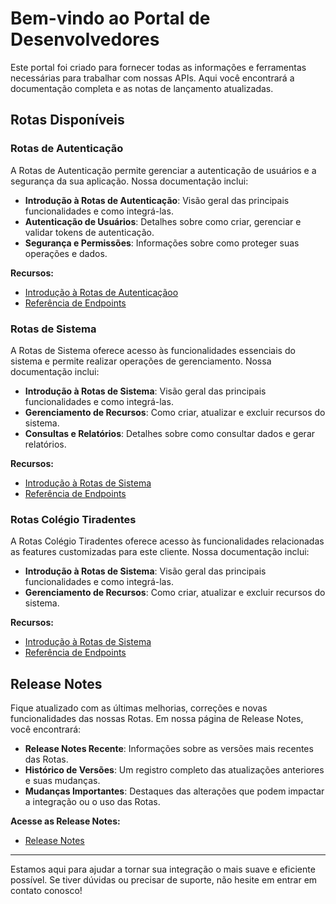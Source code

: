 # Bem-vindo ao Portal de Desenvolvedores

Este portal foi criado para fornecer todas as informações e ferramentas necessárias para trabalhar com nossas APIs. Aqui você encontrará a documentação completa e as notas de lançamento atualizadas.

## Rotas Disponíveis

### Rotas de Autenticação

A Rotas de Autenticação permite gerenciar a autenticação de usuários e a segurança da sua aplicação. Nossa documentação inclui:

- **Introdução à Rotas de Autenticação**: Visão geral das principais funcionalidades e como integrá-las.
- **Autenticação de Usuários**: Detalhes sobre como criar, gerenciar e validar tokens de autenticação.
- **Segurança e Permissões**: Informações sobre como proteger suas operações e dados.

**Recursos:**

- [Introdução à Rotas de Autenticaçãoo](/AlppiDocumentation/api/authentication/)
- [Referência de Endpoints](/AlppiDocumentation/api/authentication/login.md)


### Rotas de Sistema

A Rotas de Sistema oferece acesso às funcionalidades essenciais do sistema e permite realizar operações de gerenciamento. Nossa documentação inclui:

- **Introdução à Rotas de Sistema**: Visão geral das principais funcionalidades e como integrá-las.
- **Gerenciamento de Recursos**: Como criar, atualizar e excluir recursos do sistema.
- **Consultas e Relatórios**: Detalhes sobre como consultar dados e gerar relatórios.

**Recursos:**

- [Introdução à Rotas de Sistema](/AlppiDocumentation/api/system/)
- [Referência de Endpoints](/AlppiDocumentation/api/system/campus.md)


### Rotas Colégio Tiradentes

A Rotas Colégio Tiradentes oferece acesso às funcionalidades relacionadas as features customizadas para este cliente. Nossa documentação inclui:

- **Introdução à Rotas de Sistema**: Visão geral das principais funcionalidades e como integrá-las.
- **Gerenciamento de Recursos**: Como criar, atualizar e excluir recursos do sistema.

**Recursos:**

- [Introdução à Rotas de Sistema](AlppiDocumentation/docs/api/ct_requests/)
- [Referência de Endpoints](/AlppiDocumentation/api/ct_requests/internal_note.md)


## Release Notes

Fique atualizado com as últimas melhorias, correções e novas funcionalidades das nossas Rotas. Em nossa página de Release Notes, você encontrará:

- **Release Notes Recente**: Informações sobre as versões mais recentes das Rotas.
- **Histórico de Versões**: Um registro completo das atualizações anteriores e suas mudanças.
- **Mudanças Importantes**: Destaques das alterações que podem impactar a integração ou o uso das Rotas.

**Acesse as Release Notes:**

- [Release Notes](/AlppiDocumentation/release-notes/v1/v1.0.0.md)

---

Estamos aqui para ajudar a tornar sua integração o mais suave e eficiente possível. Se tiver dúvidas ou precisar de suporte, não hesite em entrar em contato conosco!

